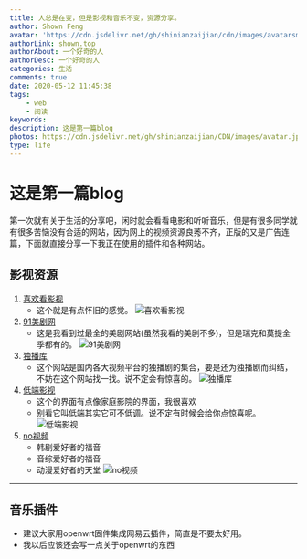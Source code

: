 ```yaml
---
title: 人总是在变，但是影视和音乐不变，资源分享。
author: Shown Feng
avatar: 'https://cdn.jsdelivr.net/gh/shinianzaijian/cdn/images/avatarsmall.png'
authorLink: shown.top
authorAbout: 一个好奇的人
authorDesc: 一个好奇的人
categories: 生活
comments: true
date: 2020-05-12 11:45:38
tags: 
	- web
	- 阅读
keywords:
description: 这是第一篇blog
photos: https://cdn.jsdelivr.net/gh/shinianzaijian/CDN/images/avatar.jpg
type: life
---
```

# 这是第一篇blog

第一次就有关于生活的分享吧，闲时就会看看电影和听听音乐，但是有很多同学就有很多苦恼没有合适的网站，因为网上的视频资源良莠不齐，正版的又是广告连篇，下面就直接分享一下我正在使用的插件和各种网站。
## 影视资源
1. [喜欢看影视](https://www.138vcd.com/)
   + 这个就是有点怀旧的感觉。
![喜欢看影视](https://cdn.jsdelivr.net/gh/shinianzaijian/cdn/2020.5.12/xihuankan.jpg)
2. [91美剧网](https://91mjw.com/)
   * 这是我看到过最全的美剧网站(虽然我看的美剧不多)，但是瑞克和莫提全季都有的。
![91美剧网](https://cdn.jsdelivr.net/gh/shinianzaijian/cdn/2020.5.12/91mjw.jpg)
3. [独播库](https://www.duboku.net/)
   * 这个网站是国内各大视频平台的独播剧的集合，要是还为独播剧而纠结，不妨在这个网站找一找。说不定会有惊喜的。
![独播库](https://cdn.jsdelivr.net/gh/shinianzaijian/cdn/2020.5.12/dbk.jpg)
4. [低端影视](https://ddrk.me/)
   * 这个的界面有点像家庭影院的界面，我很喜欢
   * 别看它叫低端其实它可不低调。说不定有时候会给你点惊喜呢。
![低端影视](https://cdn.jsdelivr.net/gh/shinianzaijian/cdn/2020.5.12/dd.jpg)
5. [no视频](https://www.novipnoad.com/)
   * 韩剧爱好者的福音
   * 音综爱好者的福音
   * 动漫爱好者的天堂
![no视频](https://cdn.jsdelivr.net/gh/shinianzaijian/cdn/2020.5.12/no.jpg)
---

## 音乐插件
* 建议大家用openwrt固件集成网易云插件，简直是不要太好用。
* 我以后应该还会写一点关于openwrt的东西

